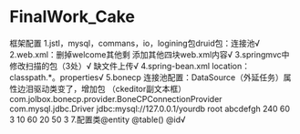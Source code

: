 # FinalWork_Cake
框架配置
1.jstl，mysql，commans，io，logining包druid包：连接池√
2.web.xml：删掉welcome其他剩
            添加其他四块web.xml内容√
3.springmvc中修改扫描的包（3处）√
            缺文件上传√
4.spring-bean.xml
    location：classpath.*。properties√
5.bonecp  连接池配置：DataSource（外延任务）属性边泪驱动类变了，增加包
（ckeditor副文本框）
<bean id="sessionFactory" class="org.springframework.orm.hibernate.LocalSessionFactoryBean" autowire="autodetect">
	<property name="hibernateProperties">
		<props>
			<prop key="hibernate.connection.provider_class">com.jolbox.bonecp.provider.BoneCPConnectionProvider</prop>
			<prop key="hibernate.connection.driver_class">com.mysql.jdbc.Driver</prop>
			<prop key="hibernate.connection.url">jdbc:mysql://127.0.0.1/yourdb</prop>
			<prop key="hibernate.connection.username">root</prop>
			<prop key="hibernate.connection.password">abcdefgh</prop>
			<prop key="bonecp.idleMaxAge">240</prop>
			<prop key="bonecp.idleConnectionTestPeriod">60</prop>
			<prop key="bonecp.partitionCount">3</prop>
			<prop key="bonecp.acquireIncrement">10</prop>
			<prop key="bonecp.maxConnectionsPerPartition">60</prop>
 			<prop key="bonecp.minConnectionsPerPartition">20</prop>
 			<prop key="bonecp.statementsCacheSize">50</prop>
 			<prop key="bonecp.releaseHelperThreads">3</prop>
		</props>
	</property>
</bean>
7.配置类@entity  @table()  @id√
